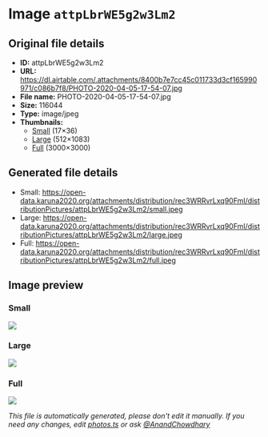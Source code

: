 # Image `attpLbrWE5g2w3Lm2`

## Original file details

- **ID:** attpLbrWE5g2w3Lm2
- **URL:** https://dl.airtable.com/.attachments/8400b7e7cc45c011733d3cf165990971/c086b7f8/PHOTO-2020-04-05-17-54-07.jpg
- **File name:** PHOTO-2020-04-05-17-54-07.jpg
- **Size:** 116044
- **Type:** image/jpeg
- **Thumbnails:**
  - [Small](https://dl.airtable.com/.attachmentThumbnails/9973c5d809a56d21ed58069fcb7cad42/5af94e9f) (17×36)
  - [Large](https://dl.airtable.com/.attachmentThumbnails/ef4ce3f3b4f5f0f563338fdbad605eaa/e4f7c2f7) (512×1083)
  - [Full](https://dl.airtable.com/.attachmentThumbnails/7b18456063b167f4b0e7115490c3aef5/a2f27fca) (3000×3000)

## Generated file details

- Small: https://open-data.karuna2020.org/attachments/distribution/rec3WRRvrLxq90FmI/distributionPictures/attpLbrWE5g2w3Lm2/small.jpeg
- Large: https://open-data.karuna2020.org/attachments/distribution/rec3WRRvrLxq90FmI/distributionPictures/attpLbrWE5g2w3Lm2/large.jpeg
- Full: https://open-data.karuna2020.org/attachments/distribution/rec3WRRvrLxq90FmI/distributionPictures/attpLbrWE5g2w3Lm2/full.jpeg

## Image preview

### Small

![](https://open-data.karuna2020.org/attachments/distribution/rec3WRRvrLxq90FmI/distributionPictures/attpLbrWE5g2w3Lm2/small.jpeg)

### Large

![](https://open-data.karuna2020.org/attachments/distribution/rec3WRRvrLxq90FmI/distributionPictures/attpLbrWE5g2w3Lm2/large.jpeg)

### Full

![](https://open-data.karuna2020.org/attachments/distribution/rec3WRRvrLxq90FmI/distributionPictures/attpLbrWE5g2w3Lm2/full.jpeg)

_This file is automatically generated, please don't edit it manually. If you need any changes, edit [photos.ts](/photos.ts) or ask [@AnandChowdhary](https://github.com/AnandChowdhary)_
